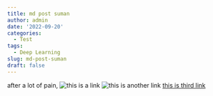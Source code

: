 ```yaml
---
title: md post suman
author: admin
date: '2022-09-20'
categories:
  - Test
tags:
  - Deep Learning
slug: md-post-suman
draft: false
---
```


after a lot of pain, 
![this is a link](https://www.dropbox.com/s/6the0bdr3yxznm0/2022-Mixed-Methods_ELC.jpg?dl=0)
![this is another link](ips.jpg)
[this is third link](assets/media/albums/accomplishment/2021-SCL.jpg)
